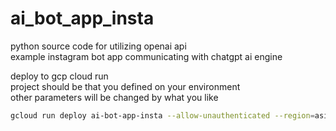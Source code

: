 # ai_bot_app_insta

python source code for utilizing openai api  
example instagram bot app communicating with chatgpt ai engine  

deploy to gcp cloud run  
project should be that you defined on your environment  
other parameters will be changed by what you like  

```sh
gcloud run deploy ai-bot-app-insta --allow-unauthenticated --region=asia-northeast1 --project=yahayuta --source .
```
